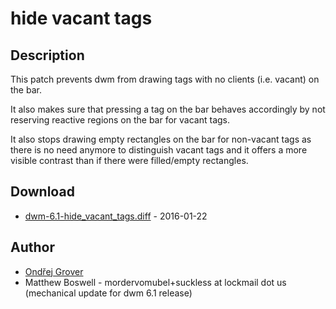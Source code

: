 hide vacant tags
================

Description
-----------

This patch prevents dwm from drawing tags with no clients
(i.e. vacant) on the bar.

It also makes sure that pressing a tag on the bar behaves accordingly
by not reserving reactive regions on the bar for vacant tags.

It also stops drawing empty rectangles on the bar for non-vacant
tags as there is no need anymore to distinguish vacant
tags and it offers a more visible contrast than if there were
filled/empty rectangles.

Download
--------

* [dwm-6.1-hide_vacant_tags.diff](dwm-6.1-hide_vacant_tags.diff) - 2016-01-22

Author
------

* [Ondřej Grover](mailto:ondrej.grover@gmail.com)
* Matthew Boswell - mordervomubel+suckless at lockmail dot us (mechanical update for dwm 6.1 release)
